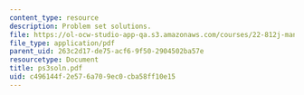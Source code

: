 ```yaml
---
content_type: resource
description: Problem set solutions.
file: https://ol-ocw-studio-app-qa.s3.amazonaws.com/courses/22-812j-managing-nuclear-technology-spring-2004/c496144f2e576a709ec0cba58ff10e15_ps3soln.pdf
file_type: application/pdf
parent_uid: 263c2d17-de75-acf6-9f50-2904502ba57e
resourcetype: Document
title: ps3soln.pdf
uid: c496144f-2e57-6a70-9ec0-cba58ff10e15
---
```


